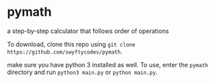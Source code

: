 # pymath
a step-by-step calculator that follows order of operations

To download, clone this repo using `git clone https://github.com/swyftycodes/pymath`.

make sure you have python 3 installed as well.
To use, enter the `pymath` directory and run `python3 main.py` or `python main.py`.
